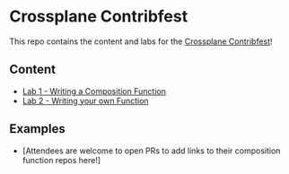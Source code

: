 # Crossplane Contribfest

This repo contains the content and labs for the [Crossplane
Contribfest](https://sched.co/1R2mW)!

## Content

* [Lab 1 - Writing a Composition Function](./lab-01.md)
* [Lab 2 - Writing your own Function](./lab-02.md)

## Examples

* [Attendees are welcome to open PRs to add links to their composition function
  repos here!]
